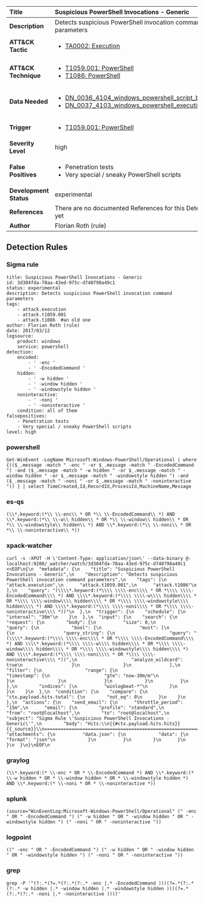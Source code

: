 | Title                    | Suspicious PowerShell Invocations - Generic       |
|:-------------------------|:------------------|
| **Description**          | Detects suspicious PowerShell invocation command parameters |
| **ATT&amp;CK Tactic**    |  <ul><li>[TA0002: Execution](https://attack.mitre.org/tactics/TA0002)</li></ul>  |
| **ATT&amp;CK Technique** | <ul><li>[T1059.001: PowerShell](https://attack.mitre.org/techniques/T1059.001)</li><li>[T1086: PowerShell](https://attack.mitre.org/techniques/T1086)</li></ul>  |
| **Data Needed**          | <ul><li>[DN_0036_4104_windows_powershell_script_block](../Data_Needed/DN_0036_4104_windows_powershell_script_block.md)</li><li>[DN_0037_4103_windows_powershell_executing_pipeline](../Data_Needed/DN_0037_4103_windows_powershell_executing_pipeline.md)</li></ul>  |
| **Trigger**              | <ul><li>[T1059.001: PowerShell](../Triggers/T1059.001.md)</li></ul>  |
| **Severity Level**       | high |
| **False Positives**      | <ul><li>Penetration tests</li><li>Very special / sneaky PowerShell scripts</li></ul>  |
| **Development Status**   | experimental |
| **References**           |  There are no documented References for this Detection Rule yet  |
| **Author**               | Florian Roth (rule) |


## Detection Rules

### Sigma rule

```
title: Suspicious PowerShell Invocations - Generic
id: 3d304fda-78aa-43ed-975c-d740798a49c1
status: experimental
description: Detects suspicious PowerShell invocation command parameters
tags:
    - attack.execution
    - attack.t1059.001
    - attack.t1086  #an old one
author: Florian Roth (rule)
date: 2017/03/12
logsource:
    product: windows
    service: powershell
detection:
    encoded:
        - ' -enc '
        - ' -EncodedCommand '
    hidden:
        - ' -w hidden '
        - ' -window hidden '
        - ' -windowstyle hidden '
    noninteractive:
        - ' -noni '
        - ' -noninteractive '
    condition: all of them
falsepositives:
    - Penetration tests
    - Very special / sneaky PowerShell scripts
level: high

```





### powershell
    
```
Get-WinEvent -LogName Microsoft-Windows-PowerShell/Operational | where {(($_.message -match " -enc " -or $_.message -match " -EncodedCommand ") -and ($_.message -match " -w hidden " -or $_.message -match " -window hidden " -or $_.message -match " -windowstyle hidden ") -and ($_.message -match " -noni " -or $_.message -match " -noninteractive ")) } | select TimeCreated,Id,RecordId,ProcessId,MachineName,Message
```


### es-qs
    
```
(\\*.keyword:(*\\ \\-enc\\ * OR *\\ \\-EncodedCommand\\ *) AND \\*.keyword:(*\\ \\-w\\ hidden\\ * OR *\\ \\-window\\ hidden\\ * OR *\\ \\-windowstyle\\ hidden\\ *) AND \\*.keyword:(*\\ \\-noni\\ * OR *\\ \\-noninteractive\\ *))
```


### xpack-watcher
    
```
curl -s -XPUT -H \'Content-Type: application/json\' --data-binary @- localhost:9200/_watcher/watch/3d304fda-78aa-43ed-975c-d740798a49c1 <<EOF\n{\n  "metadata": {\n    "title": "Suspicious PowerShell Invocations - Generic",\n    "description": "Detects suspicious PowerShell invocation command parameters",\n    "tags": [\n      "attack.execution",\n      "attack.t1059.001",\n      "attack.t1086"\n    ],\n    "query": "(\\\\*.keyword:(*\\\\ \\\\-enc\\\\ * OR *\\\\ \\\\-EncodedCommand\\\\ *) AND \\\\*.keyword:(*\\\\ \\\\-w\\\\ hidden\\\\ * OR *\\\\ \\\\-window\\\\ hidden\\\\ * OR *\\\\ \\\\-windowstyle\\\\ hidden\\\\ *) AND \\\\*.keyword:(*\\\\ \\\\-noni\\\\ * OR *\\\\ \\\\-noninteractive\\\\ *))"\n  },\n  "trigger": {\n    "schedule": {\n      "interval": "30m"\n    }\n  },\n  "input": {\n    "search": {\n      "request": {\n        "body": {\n          "size": 0,\n          "query": {\n            "bool": {\n              "must": [\n                {\n                  "query_string": {\n                    "query": "(\\\\*.keyword:(*\\\\ \\\\-enc\\\\ * OR *\\\\ \\\\-EncodedCommand\\\\ *) AND \\\\*.keyword:(*\\\\ \\\\-w\\\\ hidden\\\\ * OR *\\\\ \\\\-window\\\\ hidden\\\\ * OR *\\\\ \\\\-windowstyle\\\\ hidden\\\\ *) AND \\\\*.keyword:(*\\\\ \\\\-noni\\\\ * OR *\\\\ \\\\-noninteractive\\\\ *))",\n                    "analyze_wildcard": true\n                  }\n                }\n              ],\n              "filter": {\n                "range": {\n                  "timestamp": {\n                    "gte": "now-30m/m"\n                  }\n                }\n              }\n            }\n          }\n        },\n        "indices": [\n          "winlogbeat-*"\n        ]\n      }\n    }\n  },\n  "condition": {\n    "compare": {\n      "ctx.payload.hits.total": {\n        "not_eq": 0\n      }\n    }\n  },\n  "actions": {\n    "send_email": {\n      "throttle_period": "15m",\n      "email": {\n        "profile": "standard",\n        "from": "root@localhost",\n        "to": "root@localhost",\n        "subject": "Sigma Rule \'Suspicious PowerShell Invocations - Generic\'",\n        "body": "Hits:\\n{{#ctx.payload.hits.hits}}{{_source}}\\n================================================================================\\n{{/ctx.payload.hits.hits}}",\n        "attachments": {\n          "data.json": {\n            "data": {\n              "format": "json"\n            }\n          }\n        }\n      }\n    }\n  }\n}\nEOF\n
```


### graylog
    
```
(\\*.keyword:(* \\-enc * OR * \\-EncodedCommand *) AND \\*.keyword:(* \\-w hidden * OR * \\-window hidden * OR * \\-windowstyle hidden *) AND \\*.keyword:(* \\-noni * OR * \\-noninteractive *))
```


### splunk
    
```
(source="WinEventLog:Microsoft-Windows-PowerShell/Operational" (" -enc " OR " -EncodedCommand ") (" -w hidden " OR " -window hidden " OR " -windowstyle hidden ") (" -noni " OR " -noninteractive "))
```


### logpoint
    
```
((" -enc " OR " -EncodedCommand ") (" -w hidden " OR " -window hidden " OR " -windowstyle hidden ") (" -noni " OR " -noninteractive "))
```


### grep
    
```
grep -P '^(?:.*(?=.*(?:.*(?:.* -enc |.* -EncodedCommand )))(?=.*(?:.*(?:.* -w hidden |.* -window hidden |.* -windowstyle hidden )))(?=.*(?:.*(?:.* -noni |.* -noninteractive ))))'
```



